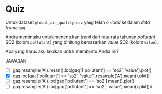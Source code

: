 # Quiz

Untuk dataset ```global_air_quality.csv``` yang telah di-_load_ ke dalam _data frame_ ```gaq```.

Andra memintaku untuk menentukan _trend_ dari rata-rata tahunan _pollutant_ SO2 (kolom ```pollutant```) yang dihitung berdasarkan _value_ SO2 (kolom ```value```).

Apa yang harus aku lakukan untuk membantu Andra ini?

JAWABAN
- [ ] gaq.resample('A').mean().loc[gaq1['pollutant'] == 'so2', 'value'].plot()
- [X] gaq.loc[gaq['pollutant'] == 'so2', 'value'].resample('A').mean().plot()
- [ ] gaq.resample('A').loc[gaq['pollutant'] == 'so2'].mean().plot()
- [ ] gaq.resample('A').loc[gaq['pollutant'] == 'so2', 'value'].mean().plot()d.
